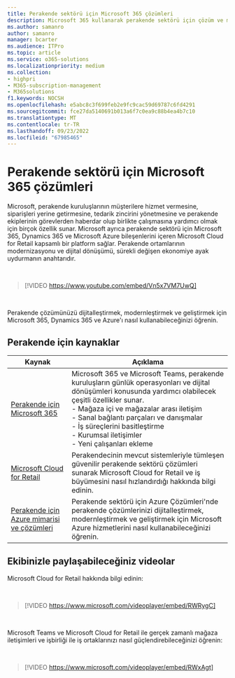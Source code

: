 ```yaml
---
title: Perakende sektörü için Microsoft 365 çözümleri
description: Microsoft 365 kullanarak perakende sektörü için çözüm ve mimari kaynakları hakkında bilgi edinin
ms.author: samanro
author: samanro
manager: bcarter
ms.audience: ITPro
ms.topic: article
ms.service: o365-solutions
ms.localizationpriority: medium
ms.collection:
- highpri
- M365-subscription-management
- M365solutions
f1.keywords: NOCSH
ms.openlocfilehash: e5abc8c3f699feb2e9fc9cac59d69787c6fd4291
ms.sourcegitcommit: fce27da5140691b013a6f7c0ea9c88b4ea4b7c10
ms.translationtype: MT
ms.contentlocale: tr-TR
ms.lasthandoff: 09/23/2022
ms.locfileid: "67985465"
---
```

# <a name="microsoft-365-solutions-for-the-retail-industry"></a>Perakende sektörü için Microsoft 365 çözümleri

Microsoft, perakende kuruluşlarının müşterilere hizmet vermesine, siparişleri yerine getirmesine, tedarik zincirini yönetmesine ve perakende ekiplerinin görevlerden haberdar olup birlikte çalışmasına yardımcı olmak için birçok özellik sunar. Microsoft ayrıca perakende sektörü için Microsoft 365, Dynamics 365 ve Microsoft Azure bileşenlerini içeren Microsoft Cloud for Retail kapsamlı bir platform sağlar. Perakende ortamlarının modernizasyonu ve dijital dönüşümü, sürekli değişen ekonomiye ayak uydurmanın anahtarıdır.

<br>

> [!VIDEO https://www.youtube.com/embed/Vn5x7VM7UwQ]

<br>

Perakende çözümünüzü dijitalleştirmek, modernleştirmek ve geliştirmek için Microsoft 365, Dynamics 365 ve Azure'ı nasıl kullanabileceğinizi öğrenin.

## <a name="resources-for-retail"></a>Perakende için kaynaklar

|Kaynak |Açıklama  |
|---------|---------|
|[Perakende için Microsoft 365](../frontline/teams-for-retail-landing-page.md)    |  Microsoft 365 ve Microsoft Teams, perakende kuruluşların günlük operasyonları ve dijital dönüşümleri konusunda yardımcı olabilecek çeşitli özellikler sunar. <br>- Mağaza içi ve mağazalar arası iletişim <br>- Sanal bağlantı parçaları ve danışmalar <br>- İş süreçlerini basitleştirme <br>- Kurumsal iletişimler <br>- Yeni çalışanları ekleme    |
|[Microsoft Cloud for Retail](/industry/retail/overview)  | Perakendecinin mevcut sistemleriyle tümleşen güvenilir perakende sektörü çözümleri sunarak Microsoft Cloud for Retail ve iş büyümesini nasıl hızlandırdığı hakkında bilgi edinin.     |
|[Perakende için Azure mimarisi ve çözümleri](/azure/architecture/industries/retail)| Perakende sektörü için Azure Çözümleri'nde perakende çözümlerinizi dijitalleştirmek, modernleştirmek ve geliştirmek için Microsoft Azure hizmetlerini nasıl kullanabileceğinizi öğrenin. |

## <a name="videos-you-can-share-with-your-team"></a>Ekibinizle paylaşabileceğiniz videolar

Microsoft Cloud for Retail hakkında bilgi edinin:

<br>

> [!VIDEO https://www.microsoft.com/videoplayer/embed/RWRygC]

<br>

Microsoft Teams ve Microsoft Cloud for Retail ile gerçek zamanlı mağaza iletişimleri ve işbirliği ile iş ortaklarınızı nasıl güçlendirebileceğinizi öğrenin:

<br>

> [!VIDEO https://www.microsoft.com/videoplayer/embed/RWxAgt]

<br>